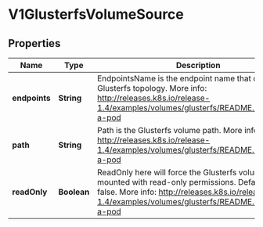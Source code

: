 
# V1GlusterfsVolumeSource

## Properties
Name | Type | Description | Notes
------------ | ------------- | ------------- | -------------
**endpoints** | **String** | EndpointsName is the endpoint name that details Glusterfs topology. More info: http://releases.k8s.io/release-1.4/examples/volumes/glusterfs/README.md#create-a-pod | 
**path** | **String** | Path is the Glusterfs volume path. More info: http://releases.k8s.io/release-1.4/examples/volumes/glusterfs/README.md#create-a-pod | 
**readOnly** | **Boolean** | ReadOnly here will force the Glusterfs volume to be mounted with read-only permissions. Defaults to false. More info: http://releases.k8s.io/release-1.4/examples/volumes/glusterfs/README.md#create-a-pod |  [optional]



